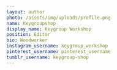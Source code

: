 ```yaml
---
layout: author
photo: /assets/img/uploads/profile.png
name: Keygroupshop
display_name: Keygroup Workshop
position: Editor
bio: Woodworker
instagram_username: keygroup_workshop
pinterest_username: pinterest_username
tumblr_username: keygroup-shop
---
```

